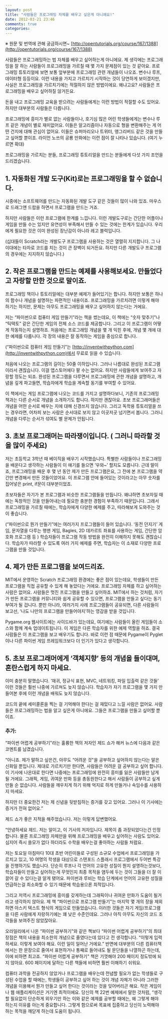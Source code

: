 ```yaml
---
layout: post
title: "사람들은 프로그래밍 자체를 배우고 싶은게 아니에요!"
date: 2012-03-21 23:46
comments: true
categories: 
---
```


※ 원문 및 번역에 관해 궁금하시면~ [http://opentutorials.org/course/167/1388](http://opentutorials.org/course/167/1388)


사람들은 프로그래밍하는 법 자체를 배우고 싶어하는게 아니에요. 제 생각에는 프로그래밍을 잘 하는 사람들이 프로그래밍을 가르칠 때 몇 가지 문제점이 있는 것 같아요. 프로그래밍 튜토리얼에 보면 보통 앞부분에 프로그래밍 관련 개념들이 나오죠. 변수나 루프, 데이터형 등등이요. 이런 내용을 가지고 가르치기 시작하는 것이 당연하게 보이겠지만, 사실은 프로그래밍을 가르치기에는 적절하지 않은 방법이에요. 왜냐고요? 사람들은 프로그래밍을 배우고 싶어하질 않거든요. 

돈을 내고 프로그래밍 교육을 받으려는 사람들에게는 이런 방법이 적절할 수도 있어요. 하지만 대부분의 사람들은 다릅니다.

프로그래밍에 흥미가 별로 없는 사람들이나, 호기심 많은 어린 학생들에게는 변수나 루프 같은 개념이 별로 재미없어요. 이들은 알고리즘이나 자동으로 형을 변환해주는 게 어떤 건지에 대해 관심이 없어요. 이들은 슈퍼마리오나 트위터, 앵그리버드 같은 것을 만들고 싶어할 뿐이죠. 라이언 노쓰의 공룡 만화에는 이런 점이 잘 나타나 있습니다. (여기 누르면 확대)

프로그래밍을 가르치는 분들, 프로그래밍 튜토리얼을 만드는 분들에게 다섯 가지 조언을 드리겠습니다. 

## 1. 자동화된 개발 도구(Kit)로는 프로그래밍을 할 수 없습니다. 

시중에는 소프트웨어를 만드는 자동화된 개발 도구 같은 것들이 많이 나와 있죠. 마우스로 드래그앤 드랍을 하면서 프로그램을 만드는 거죠. 

하지만 사람들은 이런 프로그램에 한계를 느낍니다. 이런 개발도구로는 간단한 어플이나 게임을 만들 수는 있지만 유연성이 부족해서 만들 수 있는 것에는 한계가 있습니다. 우리에게 필요한 것은 이미 완성된 장난감이 아니라 레고 블럭입니다.

(십대들이 Scratch라는 개발도구 프로그램을 사용하는 것은 열렬히 지지합니다. 그 나이대에는 타자로 코드를 치는 것이 큰 장벽이 되거든요. 하지만 다른 개발도구 프로그램의 경우에는 지지하지 않습니다.)

## 2. 작은 프로그램을 만드는 예제를 사용해보세요. 만들었다고 자랑할 만한 것으로 말이죠.

프로그래밍 책이나 튜토리얼에는 대부분 예제가 들어있기는 합니다. 하지만 보통은 하나의 함수나 개념을 설명하는 파편적인 내용이죠. 프로그래밍을 가르치려면 이렇게 해야 하기는 하지만, 문제는 아무도 프로그래밍을 배우고 싶어하지 않는다는 거에요. 

저는 “파이썬으로 컴퓨터 게임 만들기”라는 책을 썼는데요, 이 책에는 “숫자 맞추기”나 “틱택토” 같은 간단한 게임의 전체 소스 코드를 제공합니다. 그리고 이 프로그램이 어떻게 작동하는지 설명하죠. 처음에는 프로그래밍 개념을 몇 개 익힌 후에, 개념 몇 개에 대한 예제를 다룹니다. 각 장의 내용은 잘 동작하는 게임을 중심으로 합니다.

(“파이썬으로 컴퓨터 게임 만들기”는 [http://inventwithpython.com](http://inventwithpython.com)에서 무료로 읽을 수 있습니다. 

처음에 나오는 프로그램의 길이는 50줄 이하입니다. 그러나 나름대로 완성된 프로그램이라서 괜찮습니다. 이걸 앱스토어에다 팔 수는 없어요. 하지만 사람들에게 보여주고 자랑할 정도는 되죠. 완성된 프로그램을 다루면서 프로그래밍에 관한 개념을 설명하고, 개념을 깊게 파고들면, 학습자에게 학습을 계속할 동기를 부여할 수 있어요. 

이 책에서는 게임 프로그램에 나오는 코드를 가지고 설명하다보니, 기존의 프로그래밍 책과는 다른 순서로 개념을 소개하기도 합니다. 하지만 괜찮아요. 초보 프로그래머들은 개념을 어떤 순서로 배우는 지에 대해 신경쓰지 않습니다. 그리고 독학용 튜토리얼을 쓰는 경우라면, 어차피 보는 사람은 순서대로 보지 않고 이곳저곳 넘기면서 봅니다. 그러니 개념을 다루는 순서가 섞여도 별 문제가 안됩니다.

## 3. 초보 프로그래머는 따라쟁이입니다. ( 그러니 따라할 것을 많이 주세요)

저는 초등학교 3학년 때 베이직을 배우기 시작했습니다. 특별한 사람들이나 프로그래밍을 배운다고 생각하는 사람들이 이 얘기를 들으면 ‘우와~’ 할지도 모릅니다. 근데 말이죠, 프로그래밍을 배운 후 몇 년 동안 제가 만든 프로그램은요,  그 전에 본 프로그램을 약간만 변경해서 만든 것들이었어요. 이 프로그램 안에 들어있는 것이라고는 아무 숫자를 집어넣은 print, if문이 대부분이었죠.

초보자들은 자기가 본 프로그램과 비슷한 프로그램들을 만듭니다. 왜냐하면 초보자일 때에는 독창적인 것을 만들어내는데 필요한 충분한 경험이 부족하기 때문입니다. 그래서 프로그래밍을 가르칠 때에는, 학습자에게 다양한 예제를 주고, 따라해보게 도와주는 것이 좋습니다. 

(“파이썬으로 뭔가 만들기”에는 여러가지 프로그램들이 들어 있습니다. ‘동전 던지기’ 게임, 문자열을 다루는 행맨 게임, Bagles, 2D 데카르트 좌표를 사용하는 게임, 간단한 암호화 프로그램 등 ) 학습자들이 프로그램 작동 방법을 완전히 이해하지 못해도 괜찮습니다. 학습자가 따라할 수 있도록 여러 가지 예제를 주면, 학습자는 이 소재로 다양한 프로그램을 만들 것입니다.

## 4. 제가 만든 프로그램을 보여드리죠.

MIT에서 운영하는 Scratch 프로그래밍 환경에는 좋은 점이 있는데요, 학생들이 만든 프로그램을 직접 공유할 수 있게 해 놓았다는 거에요. 프로그래밍 자체를 하고 싶어하는 사람은 없어요. 사람들은 멋진 프로그램을 만들고 싶어하죠. MIT에서 하는 것처럼, 자기가 만든 프로그램을 커뮤니티와 쉽게 공유할 수 있으면,  프로그램을 만들고 싶다는 동기부여가 될 겁니다. 뿐만 아니라, 여러가지 사례 프로그램들이 공유되면, 다른 사람들이 보고선, ‘나도 나만의 프로그램을 만들어야지’하는 영감을 받을 것입니다.


Pygame.org 웹사이트에는 사이드바가 있는데요, 여기에는 사람들이 올린 게임들이 소스와 함께 계속 업데이트됩니다. 이 게임은 다른 학습자를 위한 예제 역할을 하죠. 결국 사람들은 이 프로그램을 보고 배우기도 합니다. 바로 이런 점 때문에 Pygame이 Pyglet이나 다른 파이썬 게임 프레임워크보다 더 인기가 있다고 생각합니다.

## 5. 초보 프로그래머에게 ‘객체지향’ 등의 개념을 들이대며, 혼란스럽게 하지 마세요.

이미 충분히 말했습니다. ‘재귀, 정규식 표현, MVC, 네트워킹, 파일 입출력 같은 것들’  이런 것들은 훨씬 나중에 가르쳐도 늦지 않습니다. 학습자가 자기 프로그램을 몇 가지 만들어본 후에 이런 개념을 배워도 늦지 않습니다. 
 
코드의 끝에 세미콜론을 찍는 걸 기억해야 한다는 걸 재밌다고 느낄 사람은 없어요. 사람들은 프로그래밍하는 법을 알고 싶은게 아니에요. 그들은 프로그램을 만들고 싶어할 뿐이죠.

### 추가:

“파이썬 어렵게 공부하기"라는 훌륭한 책의 저자인 제드 쇼가 해커 뉴스에 다음과 같은 코멘트를 남겼습니다.

“아니죠. 제가 말하고 싶은건, 아무도 “어려운 것"을 공부하고 싶어하지 않는다는 말은 신화일 뿐입니다. 제대로 가르치기만 한다면, 사람들은 어려운 걸 공부하고 싶어 합니다. 이 기사에 나온대로 한다면 나중에는 프로그래밍에 완전히 흥미를 잃은 사람들만 남게 될 거에요. 그래픽, 게임, 귀여운 만화 등을 총동원한다고 해서 사람들이 공부하고 싶게 만들 순 없습니다. 사람들을 깨우치게 하기 위해 억지로 하게 만들거나 속임수를 사용하지 마세요.

하지만 더 중요한건 저는 제 신념을 뒷받침하는 증거를 갖고 있어요. 그러나 이 기사에는 증거가 전혀 없어요.”

제드 쇼가 좋은 지적을 해주었습니다. 저는 이렇게 답변했어요.

“안녕하세요 제드. 저는 알이고, 이 기사의 저자입니다. 제목이 좀 과장되었다는건 인정합니다. 물론 프로그래밍 자체만을 위해 프로그래밍을 배우고 싶어하는 사람도 있어요. 심지어 즉시 쓸모가 없다 하더라도 수학을 배우는걸 좋아하는 사람들 처럼요.

저는 토요일 아침마다 10대 초반 어린이들로 구성된 소규모 수업에서 프로그래밍을 가르치고 있고, 10 여명의 학생을 대상으로 스탠포드 스플래시 프로그램에서 두어번 특강을 진행하기도 했습니다. 단순히 루프나 각 언어의 고유한 성질이 뭔지 설명하는것보다, 학습자들이 만들고 싶어하는게 무엇인지 최종 목적을 염두에 두는 것이 그들을 더 잘 이끌어 갈 수 있다는걸 알게 됐어요. 파이썬과 루비는 학습 단계에서 언어의 고유한 성질을 언급하는걸 최소화할 수 있기 때문에 학습용으론 최적입니다.

그리고 저역시 프로그래밍에 흥미를 갖게하는데 그래픽이나 귀여운 만화가 도움이 될거라고 생각하지 않아요. 제 책 “파이썬으로 프로그램 만들기"는 마지막 몇 개의 장을 제외하면 아스키 텍스트 형식의 게임으로 만들었습니다. 이러한 것들은 자기 게임/프로그램을 다른 사람에게 자랑하기에는 꽤 낮은 수준인데요. 그러나 아직 아무도 자신의 코드 조각들을 보여주진 않았잖아요.

오라일리에서 나온 “파이썬 공부하기"와 같은 책보다 “파이썬 어렵게 공부하기"의 최대 장점은 책의 내용을 최소한의 개념으로 줄였다는데 있다고 전 생각합니다. “이렇게 입력하세요. 이렇게 보여야 해요. 이런 일이 일어난 거에요.” 반면에 대부분의 다른 컴퓨터책에서는 한 문장으로 줄여서 표현하거나 통째로 들어내도 될 문단들을 나열하곤 하는데, 이에 비하면 최고죠. “파이썬 어렵게 공부하기" 책은 기껏해야 200 페이지 정도밖에 되지 않아요. 600 페이지에 달하는 다른 책들에 비하면 훨씬 이해하기 쉬워요.

컴퓨터 과학을 전공하지 않았거나 프로그램을 배우는데 전념할 필요가 없는 학생들로 구성된 수업을 할 때에는, 학생들이 공부하고 싶어 하는 것이 개념 자체가 아니라 그러한 개념을 이용해서 뭔가 만들고 싶어 한다는 것이라는 것을 잊어버리곤 해요. 작은 게임이나 웹 애플리케이션은 거기엔 최적이에요. 당신의 책 22번 예제에서 말한 것처럼, “생각할 필요없이 단순하게 외우기만 하는 이와 같은 예제를 공부할 때에는, 왜 그렇게 해야 하는지 이유를 아는게 중요합니다. 그렇게 함으로써 목표에 집중하고 당신이 노력해야 하는 목적을 깨닫게 하는데 도움이 됩니다.
